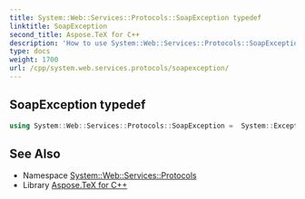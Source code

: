 ```yaml
---
title: System::Web::Services::Protocols::SoapException typedef
linktitle: SoapException
second_title: Aspose.TeX for C++
description: 'How to use System::Web::Services::Protocols::SoapException typedef in C++.'
type: docs
weight: 1700
url: /cpp/system.web.services.protocols/soapexception/
---
```

## SoapException typedef




```cpp
using System::Web::Services::Protocols::SoapException =  System::ExceptionWrapper<Details_SoapException>
```

## See Also

* Namespace [System::Web::Services::Protocols](../)
* Library [Aspose.TeX for C++](../../)
